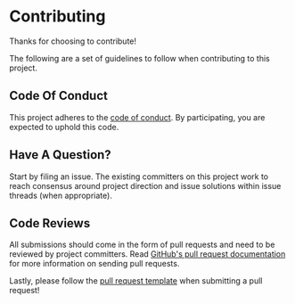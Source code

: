 # Contributing

Thanks for choosing to contribute!

The following are a set of guidelines to follow when contributing to this project.

## Code Of Conduct

This project adheres to the [code of conduct](CODE_OF_CONDUCT.md). By participating,
you are expected to uphold this code.

## Have A Question?

Start by filing an issue. The existing committers on this project work to reach
consensus around project direction and issue solutions within issue threads
(when appropriate).

## Code Reviews

All submissions should come in the form of pull requests and need to be reviewed
by project committers. Read [GitHub's pull request documentation](https://help.github.com/articles/about-pull-requests/)
for more information on sending pull requests.

Lastly, please follow the [pull request template](../.github/PULL_REQUEST_TEMPLATE.md) when
submitting a pull request!
